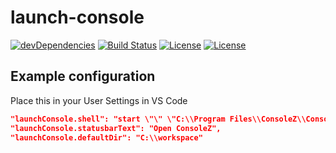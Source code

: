 # launch-console

[![devDependencies](https://img.shields.io/david/dev/TangChr/launch-console.svg)](https://david-dm.org/TangChr/launch-console?type=dev)
[![Build Status](https://travis-ci.org/TangChr/launch-console.svg?branch=master)](https://travis-ci.org/TangChr/launch-console)
[![License](https://img.shields.io/github/license/TangChr/launch-console.svg)](https://raw.githubusercontent.com/TangChr/launch-console/master/LICENSE)
[![License](https://img.shields.io/badge/website-seaweed.dk-yellow.svg)](http://seaweed.dk)

## Example configuration

Place this in your User Settings in VS Code

```json
"launchConsole.shell": "start \"\" \"C:\\Program Files\\ConsoleZ\\Console.exe\" -d \"%path%\"",
"launchConsole.statusbarText": "Open ConsoleZ",
"launchConsole.defaultDir": "C:\\workspace"
```